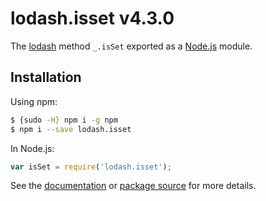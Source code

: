 # lodash.isset v4.3.0

The [lodash](https://lodash.com/) method `_.isSet` exported as a [Node.js](https://nodejs.org/) module.

## Installation

Using npm:
```bash
$ {sudo -H} npm i -g npm
$ npm i --save lodash.isset
```

In Node.js:
```js
var isSet = require('lodash.isset');
```

See the [documentation](https://lodash.com/docs#isSet) or [package source](https://github.com/lodash/lodash/blob/4.3.0-npm-packages/lodash.isset) for more details.
